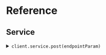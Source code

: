 # Reference
## Service
<details><summary><code>client.service.post(endpointParam)</code></summary>
<dl>
<dd>

#### 🔌 Usage

<dl>
<dd>

<dl>
<dd>

```java
client.service().post(endpointParam);
```
</dd>
</dl>
</dd>
</dl>

#### ⚙️ Parameters

<dl>
<dd>

<dl>
<dd>

**endpointParam:** `String` 
    
</dd>
</dl>
</dd>
</dl>


</dd>
</dl>
</details>

